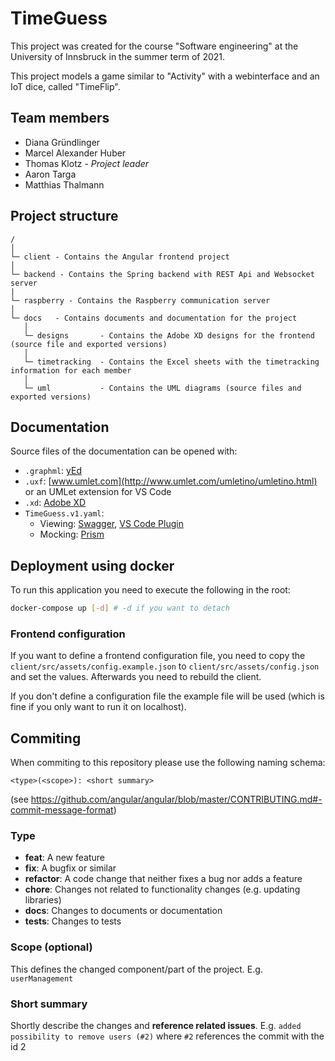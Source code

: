 # TimeGuess

This project was created for the course "Software engineering" at the University of Innsbruck in the summer term of 2021.

This project models a game similar to "Activity" with a webinterface and an IoT dice, called "TimeFlip".

## Team members

- Diana Gründlinger
- Marcel Alexander Huber
- Thomas Klotz - _Project leader_
- Aaron Targa
- Matthias Thalmann

## Project structure

```
/
│
└─ client - Contains the Angular frontend project
│
└─ backend - Contains the Spring backend with REST Api and Websocket server
|
└─ raspberry - Contains the Raspberry communication server
│
└─ docs   - Contains documents and documentation for the project
   │
   └─ designs       - Contains the Adobe XD designs for the frontend (source file and exported versions)
   │
   └─ timetracking  - Contains the Excel sheets with the timetracking information for each member
   │
   └─ uml           - Contains the UML diagrams (source files and exported versions)
```

## Documentation

Source files of the documentation can be opened with:

- `.graphml`: [yEd](https://www.yworks.com/products/yed#yed-support-resources)
- `.uxf`: [www.umlet.com](http://www.umlet.com/umletino/umletino.html) or an UMLet extension for VS Code
- `.xd`: [Adobe XD](https://www.adobe.com/de/products/xd.html)
- `TimeGuess.v1.yaml`:
  - Viewing: [Swagger](https://swagger.io/), [VS Code Plugin](https://marketplace.visualstudio.com/items?itemName=42Crunch.vscode-openapi)
  - Mocking: [Prism](https://stoplight.io/open-source/prism/)

## Deployment using docker

To run this application you need to execute the following in the root:

```bash
docker-compose up [-d] # -d if you want to detach
```

### Frontend configuration

If you want to define a frontend configuration file, you need to copy the `client/src/assets/config.example.json` to `client/src/assets/config.json`
and set the values. Afterwards you need to rebuild the client.

If you don't define a configuration file the example file will be used (which is fine if you only want to run it on localhost).

## Commiting

When commiting to this repository please use the following naming schema:

```
<type>(<scope>): <short summary>
```

(see https://github.com/angular/angular/blob/master/CONTRIBUTING.md#-commit-message-format)

### Type

- **feat**: A new feature
- **fix**: A bugfix or similar
- **refactor**: A code change that neither fixes a bug nor adds a feature
- **chore**: Changes not related to functionality changes (e.g. updating libraries)
- **docs**: Changes to documents or documentation
- **tests**: Changes to tests

### Scope (optional)

This defines the changed component/part of the project. E.g. `userManagement`

### Short summary

Shortly describe the changes and **reference related issues**. E.g. `added possibility to remove users (#2)` where `#2` references the commit with the id 2
